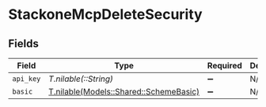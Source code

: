 # StackoneMcpDeleteSecurity


## Fields

| Field                                                                        | Type                                                                         | Required                                                                     | Description                                                                  |
| ---------------------------------------------------------------------------- | ---------------------------------------------------------------------------- | ---------------------------------------------------------------------------- | ---------------------------------------------------------------------------- |
| `api_key`                                                                    | *T.nilable(::String)*                                                        | :heavy_minus_sign:                                                           | N/A                                                                          |
| `basic`                                                                      | [T.nilable(Models::Shared::SchemeBasic)](../../models/shared/schemebasic.md) | :heavy_minus_sign:                                                           | N/A                                                                          |